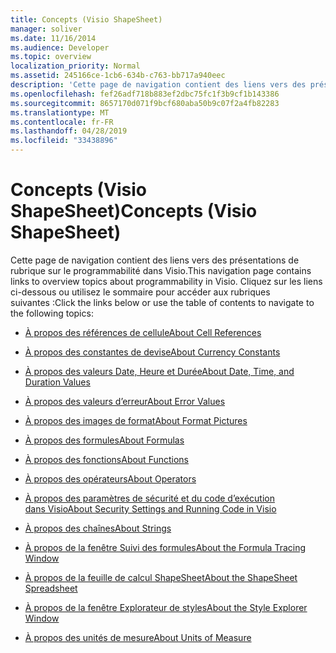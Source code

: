 ```yaml
---
title: Concepts (Visio ShapeSheet)
manager: soliver
ms.date: 11/16/2014
ms.audience: Developer
ms.topic: overview
localization_priority: Normal
ms.assetid: 245166ce-1cb6-634b-c763-bb717a940eec
description: 'Cette page de navigation contient des liens vers des présentations de rubrique sur le programmabilité dans Visio. Cliquez sur les liens ci-dessous ou utilisez le sommaire pour accéder aux rubriques suivantes :'
ms.openlocfilehash: fef26adf718b883ef2dbc75fc1f3b9cf1b143386
ms.sourcegitcommit: 8657170d071f9bcf680aba50b9c07f2a4fb82283
ms.translationtype: MT
ms.contentlocale: fr-FR
ms.lasthandoff: 04/28/2019
ms.locfileid: "33438896"
---
```

# <a name="concepts-visio-shapesheet"></a><span data-ttu-id="5506e-104">Concepts (Visio ShapeSheet)</span><span class="sxs-lookup"><span data-stu-id="5506e-104">Concepts (Visio ShapeSheet)</span></span>

<span data-ttu-id="5506e-105">Cette page de navigation contient des liens vers des présentations de rubrique sur le programmabilité dans Visio.</span><span class="sxs-lookup"><span data-stu-id="5506e-105">This navigation page contains links to overview topics about programmability in Visio.</span></span> <span data-ttu-id="5506e-106">Cliquez sur les liens ci-dessous ou utilisez le sommaire pour accéder aux rubriques suivantes :</span><span class="sxs-lookup"><span data-stu-id="5506e-106">Click the links below or use the table of contents to navigate to the following topics:</span></span>
  
- [<span data-ttu-id="5506e-107">À propos des références de cellule</span><span class="sxs-lookup"><span data-stu-id="5506e-107">About Cell References</span></span>](about-cell-references.md)
    
- [<span data-ttu-id="5506e-108">À propos des constantes de devise</span><span class="sxs-lookup"><span data-stu-id="5506e-108">About Currency Constants</span></span>](about-currency-constants.md)
    
- [<span data-ttu-id="5506e-109">À propos des valeurs Date, Heure et Durée</span><span class="sxs-lookup"><span data-stu-id="5506e-109">About Date, Time, and Duration Values</span></span>](about-date-time-and-duration-values.md)
    
- [<span data-ttu-id="5506e-110">À propos des valeurs d’erreur</span><span class="sxs-lookup"><span data-stu-id="5506e-110">About Error Values</span></span>](about-error-values.md)
    
- [<span data-ttu-id="5506e-111">À propos des images de format</span><span class="sxs-lookup"><span data-stu-id="5506e-111">About Format Pictures</span></span>](about-format-pictures.md)
    
- [<span data-ttu-id="5506e-112">À propos des formules</span><span class="sxs-lookup"><span data-stu-id="5506e-112">About Formulas</span></span>](about-formulas.md)
    
- [<span data-ttu-id="5506e-113">À propos des fonctions</span><span class="sxs-lookup"><span data-stu-id="5506e-113">About Functions</span></span>](about-functions.md)
    
- [<span data-ttu-id="5506e-114">À propos des opérateurs</span><span class="sxs-lookup"><span data-stu-id="5506e-114">About Operators</span></span>](about-operators.md)
    
- [<span data-ttu-id="5506e-115">À propos des paramètres de sécurité et du code d’exécution dans Visio</span><span class="sxs-lookup"><span data-stu-id="5506e-115">About Security Settings and Running Code in Visio</span></span>](about-security-settings-and-running-code-in-visio-shapesheet.md)
    
- [<span data-ttu-id="5506e-116">À propos des chaînes</span><span class="sxs-lookup"><span data-stu-id="5506e-116">About Strings</span></span>](about-strings.md)
    
- [<span data-ttu-id="5506e-117">À propos de la fenêtre Suivi des formules</span><span class="sxs-lookup"><span data-stu-id="5506e-117">About the Formula Tracing Window</span></span>](about-the-formula-tracing-window.md)
    
- [<span data-ttu-id="5506e-118">À propos de la feuille de calcul ShapeSheet</span><span class="sxs-lookup"><span data-stu-id="5506e-118">About the ShapeSheet Spreadsheet</span></span>](about-the-shapesheet-spreadsheet.md)
    
- [<span data-ttu-id="5506e-119">À propos de la fenêtre Explorateur de styles</span><span class="sxs-lookup"><span data-stu-id="5506e-119">About the Style Explorer Window</span></span>](about-the-style-explorer-window.md)
    
- [<span data-ttu-id="5506e-120">À propos des unités de mesure</span><span class="sxs-lookup"><span data-stu-id="5506e-120">About Units of Measure</span></span>](about-units-of-measure-visio-shapesheet-reference.md)
    

